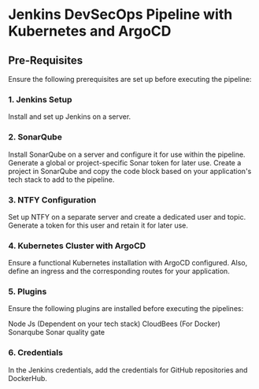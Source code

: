 # Jenkins DevSecOps Pipeline with Kubernetes and ArgoCD
## Pre-Requisites
Ensure the following prerequisites are set up before executing the pipeline:

### 1. Jenkins Setup
Install and set up Jenkins on a server.

### 2. SonarQube
Install SonarQube on a server and configure it for use within the pipeline. Generate a global or project-specific Sonar token for later use. Create a project in SonarQube and copy the code block based on your application's tech stack to add to the pipeline.

### 3. NTFY Configuration
Set up NTFY on a separate server and create a dedicated user and topic. Generate a token for this user and retain it for later use.

### 4. Kubernetes Cluster with ArgoCD
Ensure a functional Kubernetes installation with ArgoCD configured. Also, define an ingress and the corresponding routes for your application.

### 5. Plugins
Ensure the following plugins are installed before executing the pipelines:

Node Js (Dependent on your tech stack)
CloudBees (For Docker)
Sonarqube
Sonar quality gate

### 6. Credentials
In the Jenkins credentials, add the credentials for GitHub repositories and DockerHub.